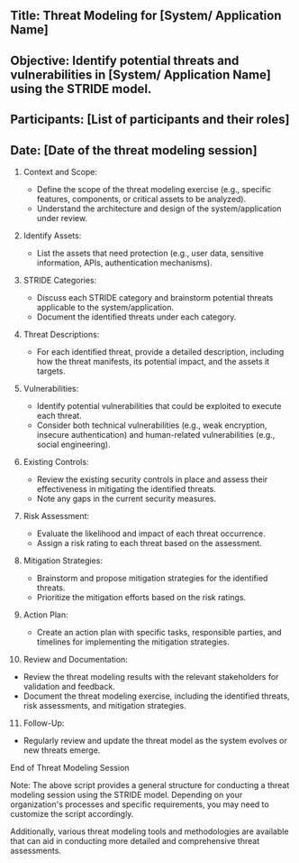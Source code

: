 ## Title: Threat Modeling for [System/ Application Name]

## Objective: Identify potential threats and vulnerabilities in [System/ Application Name] using the STRIDE model.

## Participants: [List of participants and their roles]

## Date: [Date of the threat modeling session]

1. Context and Scope:
   - Define the scope of the threat modeling exercise (e.g., specific features, components, or critical assets to be analyzed).
   - Understand the architecture and design of the system/application under review.

2. Identify Assets:
   - List the assets that need protection (e.g., user data, sensitive information, APIs, authentication mechanisms).

3. STRIDE Categories:
   - Discuss each STRIDE category and brainstorm potential threats applicable to the system/application.
   - Document the identified threats under each category.

4. Threat Descriptions:
   - For each identified threat, provide a detailed description, including how the threat manifests, its potential impact, and the assets it targets.

5. Vulnerabilities:
   - Identify potential vulnerabilities that could be exploited to execute each threat.
   - Consider both technical vulnerabilities (e.g., weak encryption, insecure authentication) and human-related vulnerabilities (e.g., social engineering).

6. Existing Controls:
   - Review the existing security controls in place and assess their effectiveness in mitigating the identified threats.
   - Note any gaps in the current security measures.

7. Risk Assessment:
   - Evaluate the likelihood and impact of each threat occurrence.
   - Assign a risk rating to each threat based on the assessment.

8. Mitigation Strategies:
   - Brainstorm and propose mitigation strategies for the identified threats.
   - Prioritize the mitigation efforts based on the risk ratings.

9. Action Plan:
   - Create an action plan with specific tasks, responsible parties, and timelines for implementing the mitigation strategies.

10. Review and Documentation:
   - Review the threat modeling results with the relevant stakeholders for validation and feedback.
   - Document the threat modeling exercise, including the identified threats, risk assessments, and mitigation strategies.

11. Follow-Up:
   - Regularly review and update the threat model as the system evolves or new threats emerge.

End of Threat Modeling Session

Note: The above script provides a general structure for conducting a threat modeling session using the STRIDE model. Depending on your organization's processes and specific requirements, you may need to customize the script accordingly.

Additionally, various threat modeling tools and methodologies are available that can aid in conducting more detailed and comprehensive threat assessments.




